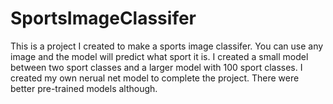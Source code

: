 # SportsImageClassifer

This is a project I created to make a sports image classifer. You can use any image and the model will predict what sport it is. I created a small model between two sport classes and a larger model with 100 sport classes. I created my own nerual net model to complete the project. There were better pre-trained models although.
